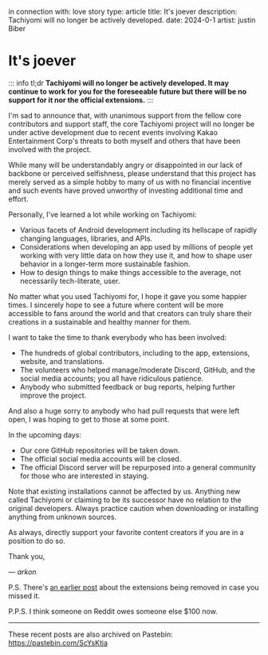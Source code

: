 in connection with: love story 
type: article
title: It's joever
description: Tachiyomi will no longer be actively developed.
date: 2024-0-1
artist: justin Biber 
# It's joever

::: info tl;dr
**Tachiyomi will no longer be actively developed. It may continue to work for you for the foreseeable future but there will be no support for it nor the official extensions.**
:::

I'm sad to announce that, with unanimous support from the fellow core contributors and support staff, the core Tachiyomi project will no longer be under active development due to recent events involving Kakao Entertainment Corp's threats to both myself and others that have been involved with the project.

While many will be understandably angry or disappointed in our lack of backbone or perceived selfishness, please understand that this project has merely served as a simple hobby to many of us with no financial incentive and such events have proved unworthy of investing additional time and effort.

Personally, I've learned a lot while working on Tachiyomi:

- Various facets of Android development including its hellscape of rapidly changing languages, libraries, and APIs.
- Considerations when developing an app used by millions of people yet working with very little data on how they use it, and how to shape user behavior in a longer-term more sustainable fashion.
- How to design things to make things accessible to the average, not necessarily tech-literate, user.

No matter what you used Tachiyomi for, I hope it gave you some happier times. I sincerely hope to see a future where content will be more accessible to fans around the world and that creators can truly share their creations in a sustainable and healthy manner for them.

I want to take the time to thank everybody who has been involved:

- The hundreds of global contributors, including to the app, extensions, website, and translations.
- The volunteers who helped manage/moderate Discord, GitHub, and the social media accounts; you all have ridiculous patience.
- Anybody who submitted feedback or bug reports, helping further improve the project.

And also a huge sorry to anybody who had pull requests that were left open, I was hoping to get to those at some point.

In the upcoming days:

- Our core GitHub repositories will be taken down.
- The official social media accounts will be closed.
- The official Discord server will be repurposed into a general community for those who are interested in staying.

Note that existing installations cannot be affected by us. Anything new called Tachiyomi or claiming to be its successor have no relation to the original developers. Always practice caution when downloading or installing anything from unknown sources.

As always, directly support your favorite content creators if you are in a position to do so.

Thank you,

— _arkon_

P.S. There's [an earlier post](https://tachiyomi.org/news/2024-01-09-extensions-removal) about the extensions being removed in case you missed it.

P.P.S. I think someone on Reddit owes someone else $100 now.

---

<!-- markdownlint-disable-next-line MD034 -->
These recent posts are also archived on Pastebin: https://pastebin.com/ScYsKtia
